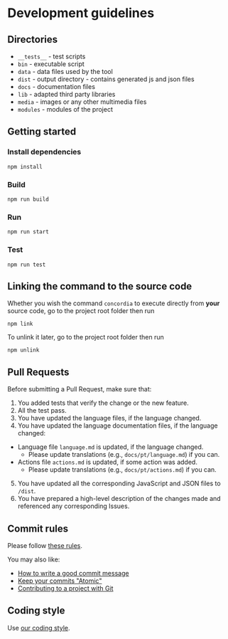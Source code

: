 # Development guidelines

## Directories

- `__tests__` - test scripts
- `bin` - executable script
- `data` - data files used by the tool
- `dist` - output directory - contains generated js and json files
- `docs` - documentation files
- `lib` - adapted third party libraries
- `media` - images or any other multimedia files
- `modules` - modules of the project


## Getting started

### Install dependencies
```shell
npm install
```

### Build
```shell
npm run build
```

### Run
```shell
npm run start
```

### Test
```shell
npm run test
```

## Linking the command to the source code

Whether you wish the command `concordia` to execute directly from **your** source code, go to the project root folder then run
```shell
npm link
```

To unlink it later, go to the project root folder then run
```shell
npm unlink
```


## Pull Requests

Before submitting a Pull Request, make sure that:
1. You added tests that verify the change or the new feature.
2. All the test pass.
3. You have updated the language files, if the language changed.
4. You have updated the language documentation files, if the language changed:
  - Language file `language.md` is updated, if the language changed.
    - Please update translations (e.g., `docs/pt/language.md`) if you can.
  - Actions file `actions.md` is updated, if some action was added.
    - Please update translations (e.g., `docs/pt/actions.md`) if you can.
5. You have updated all the corresponding JavaScript and JSON files to `/dist`.
6. You have prepared a high-level description of the changes made and referenced any corresponding Issues.


## Commit rules

Please follow [these rules](https://github.com/spring-projects/spring-framework/blob/30bce7/CONTRIBUTING.md#format-commit-messages).

You may also like:
  - [How to write a good commit message](https://chris.beams.io/posts/git-commit/)
  - [Keep your commits "Atomic"](https://www.freshconsulting.com/atomic-commits/)
  - [Contributing to a project with Git](https://git-scm.com/book/en/v2/Distributed-Git-Contributing-to-a-Project)


## Coding style

Use [our coding style](coding-style.md).